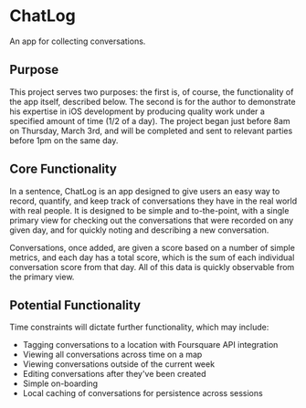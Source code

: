 # ChatLog
An app for collecting conversations. 

## Purpose
This project serves two purposes: the first is, of course, the functionality of the app itself, described below. The second is for the author to demonstrate his expertise in iOS development by producing quality work under a specified amount of time (1/2 of a day). The project began just before 8am on Thursday, March 3rd, and will be completed and sent to relevant parties before 1pm on the same day. 

## Core Functionality
In a sentence, ChatLog is an app designed to give users an easy way to record, quantify, and keep track of conversations they have in the real world with real people. It is designed to be simple and to-the-point, with a single primary view for checking out the conversations that were recorded on any given day, and for quickly noting and describing a new conversation. 

Conversations, once added, are given a score based on a number of simple metrics, and each day has a total score, which is the sum of each individual conversation score from that day. All of this data is quickly observable from the primary view. 

## Potential Functionality
Time constraints will dictate further functionality, which may include: 

- Tagging conversations to a location with Foursquare API integration
- Viewing all conversations across time on a map
- Viewing conversations outside of the current week
- Editing conversations after they've been created
- Simple on-boarding
- Local caching of conversations for persistence across sessions